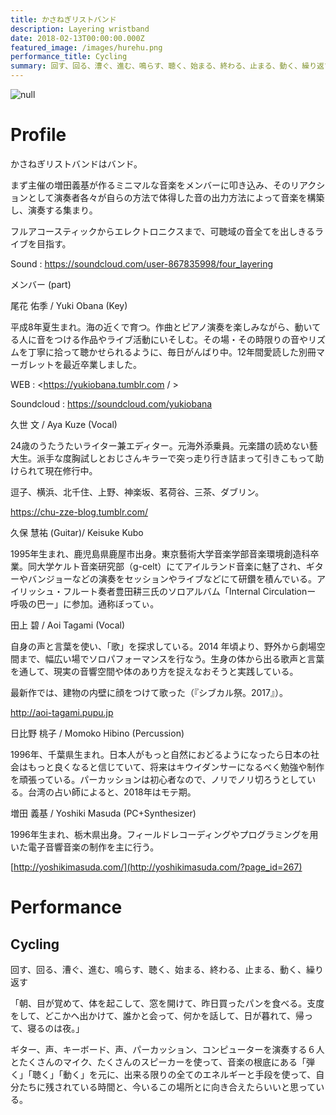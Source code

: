 ```yaml
---
title: かさねぎリストバンド
description: Layering wristband
date: 2018-02-13T00:00:00.000Z
featured_image: /images/hurehu.png
performance_title: Cycling
summary: 回す、回る、漕ぐ、進む、鳴らす、聴く、始まる、終わる、止まる、動く、繰り返す
---
```

![null](/images/hurehu.png)

# Profile

かさねぎリストバンドはバンド。

まず主催の増田義基が作るミニマルな音楽をメンバーに叩き込み、そのリアクションとして演奏者各々が自らの方法で体得した音の出力方法によって音楽を構築し、演奏する集まり。

フルアコースティックからエレクトロニクスまで、可聴域の音全てを出しきるライブを目指す。

Sound : <https://soundcloud.com/user-867835998/four_layering>

メンバー (part)

尾花 佑季 / Yuki Obana (Key) 

平成8年夏生まれ。海の近くで育つ。作曲とピアノ演奏を楽しみながら、動いてる人に音をつける作品やライブ活動にいそしむ。その場・その時限りの音やリズムを丁寧に拾って聴かせられるように、毎日がんばり中。12年間愛読した別冊マーガレットを最近卒業しました。

WEB : <https://yukiobana.tumblr.com / >

Soundcloud : <https://soundcloud.com/yukiobana>

久世 文 / Aya Kuze (Vocal) 

24歳のうたうたいライター兼エディター。元海外添乗員。元楽譜の読めない藝大生。派手な度胸試しとおじさんキラーで突っ走り行き詰まって引きこもって助けられて現在修行中。

逗子、横浜、北千住、上野、神楽坂、茗荷谷、三茶、ダブリン。

<https://chu-zze-blog.tumblr.com/>

久保 慧祐 (Guitar)/  Keisuke Kubo

1995年生まれ、鹿児島県鹿屋市出身。東京藝術大学音楽学部音楽環境創造科卒業。同大学ケルト音楽研究部（g-celt）にてアイルランド音楽に魅了され、ギターやバンジョーなどの演奏をセッションやライブなどにて研鑽を積んでいる。アイリッシュ・フルート奏者豊田耕三氏のソロアルバム「Internal Circulationー 呼吸の巴ー」に参加。通称ぼってぃ。

田上 碧 / Aoi Tagami (Vocal) 

自身の声と言葉を使い、「歌」を探求している。2014 年頃より、野外から劇場空間まで、幅広い場でソロパフォーマンスを行なう。生身の体から出る歌声と言葉を通して、現実の音響空間や体のあり方を捉えなおそうと実践している。

最新作では、建物の内壁に顔をつけて歌った（『シブカル祭。2017』）。

<http://aoi-tagami.pupu.jp>

日比野 桃子 / Momoko Hibino (Percussion) 

1996年、千葉県生まれ。日本人がもっと自然におどるようになったら日本の社会はもっと良くなると信じていて、将来はキウイダンサーになるべく勉強や制作を頑張っている。パーカッションは初心者なので、ノリでノリ切ろうとしている。台湾の占い師によると、2018年はモテ期。

増田 義基 / Yoshiki Masuda (PC+Synthesizer)

1996年生まれ、栃木県出身。フィールドレコーディングやプログラミングを用いた電子音響音楽の制作を主に行う。

[http://yoshikimasuda.com/](http://yoshikimasuda.com/?page_id=267)

# Performance

## Cycling

回す、回る、漕ぐ、進む、鳴らす、聴く、始まる、終わる、止まる、動く、繰り返す

「朝、目が覚めて、体を起こして、窓を開けて、昨日買ったパンを食べる。支度をして、どこかへ出かけて、誰かと会って、何かを話して、日が暮れて、帰って、寝るのは夜。」

ギター、声、キーボード、声、パーカッション、コンピューターを演奏する６人とたくさんのマイク、たくさんのスピーカーを使って、音楽の根底にある「弾く」「聴く」「動く」を元に、出来る限りの全てのエネルギーと手段を使って、自分たちに残されている時間と、今いるこの場所とに向き合えたらいいと思っている。
